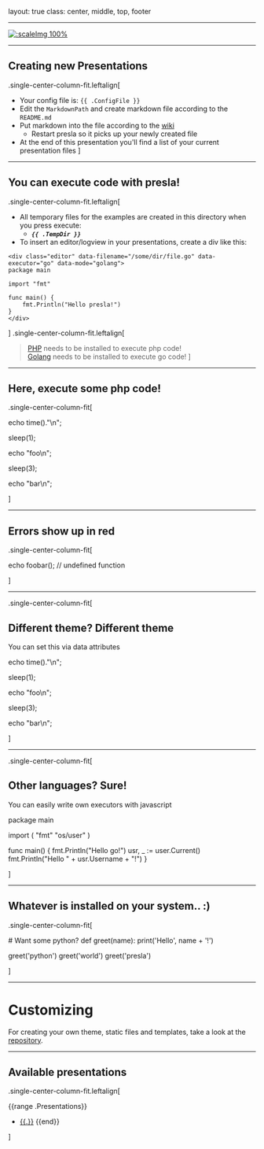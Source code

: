 layout: true
class: center, middle, top, footer

---

[![:scaleImg 100%](/static/internal/img/presla-logo-black.svg "Presla")](http://presla.io/)

---

## Creating new Presentations

.single-center-column-fit.leftalign[
- Your config file is: `{{ .ConfigFile }}`
- Edit the `MarkdownPath` and create markdown file according to the `README.md`
- Put markdown into the file according to the [wiki](https://github.com/gnab/remark/wiki)
  - Restart presla so it picks up your newly created file
- At the end of this presentation you'll find a list of your current presentation files
]

---

## You can execute code with presla!
.single-center-column-fit.leftalign[

- All temporary files for the examples are created in this directory when you press execute:
  - ***`{{ .TempDir }}`***
- To insert an editor/logview in your presentations, create a div like this:

```golang
<div class="editor" data-filename="/some/dir/file.go" data-executor="go" data-mode="golang">
package main

import "fmt"

func main() {
    fmt.Println("Hello presla!")
}
</div>
```
]
.single-center-column-fit.leftalign[
> [PHP](http://php.net/manual/install.php) needs to be installed to execute php code!   
> [Golang](https://golang.org/doc/install) needs to be installed to execute go code!
]

---

## Here, execute some php code!

.single-center-column-fit[

<div class="editor" data-filename="{{ .TempDir }}/main.php" data-executor="php" data-theme="solarized_dark"><?php

echo time()."\n";

sleep(1);

echo "foo\n";

sleep(3);

echo "bar\n";
</div>
]

---

## Errors show up in red

.single-center-column-fit[

<div class="editor" data-filename="{{ .TempDir }}/main.php" data-executor="php" data-theme="solarized_dark"><?php

echo foobar(); // undefined function

</div>
]

---

.single-center-column-fit[

## Different theme? Different theme

You can set this via data attributes

<div class="editor" data-filename="{{ .TempDir }}/main.php" data-executor="php" data-theme="solarized_light"><?php

echo time()."\n";

sleep(1);

echo "foo\n";

sleep(3);

echo "bar\n";
</div>
]

---

.single-center-column-fit[

## Other languages? Sure!

You can easily write own executors with javascript

<div class="editor" data-filename="{{ .TempDir }}/main.go" data-executor="go" data-mode="golang" data-theme="solarized_dark">package main

import (
    "fmt"
    "os/user"
)

func main() {
    fmt.Println("Hello go!")
    usr, _ := user.Current()
    fmt.Println("Hello " + usr.Username + "!")
}
</div>
]

---

## Whatever is installed on your system.. :)

.single-center-column-fit[
<div class="editor" data-filename="{{ .TempDir }}/main.py" data-executor="python" data-mode="python" data-theme="gob"># Want some python?
def greet(name):
    print('Hello', name + '!')

greet('python')
greet('world')
greet('presla')
</div>
]

---

# Customizing

For creating your own theme, static files and templates, take a look at the [repository](https://git.3stadt.com/3stadt/presla).

---

## Available presentations

.single-center-column-fit.leftalign[

{{range .Presentations}}
- [{{.}}](/{{.}})
{{end}}

]